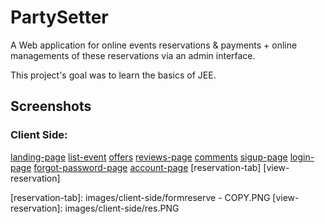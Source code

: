 # PartySetter
A Web application for online events reservations & payments + online managements of these reservations via an admin interface.

This project's goal was to learn the basics of JEE.

## Screenshots
### Client Side: 

[landing-page]
[list-event]
[offers]
[reviews-page]
[comments]
[sigup-page]
[login-page]
[forgot-password-page]
[account-page]
[reservation-tab]
[view-reservation]

[landing-page]: images/client-side/landing.PNG
[list-event]: images/client-side/listevent.PNG
[offers]: images/client-side/offers.PNG
[reviews-page]: images/client-side/comm.PNG
[comments]: images/client-side/listco.PNG
[sigup-page]: images/client-side/signup.PNG
[login-page]: images/client-side/login.PNG
[forgot-password-page]: images/client-side/forgotpass.PNG
[account-page]: images/client-side/viewaccount.PNG
[reservation-tab]: images/client-side/formreserve - COPY.PNG
[view-reservation]: images/client-side/res.PNG

